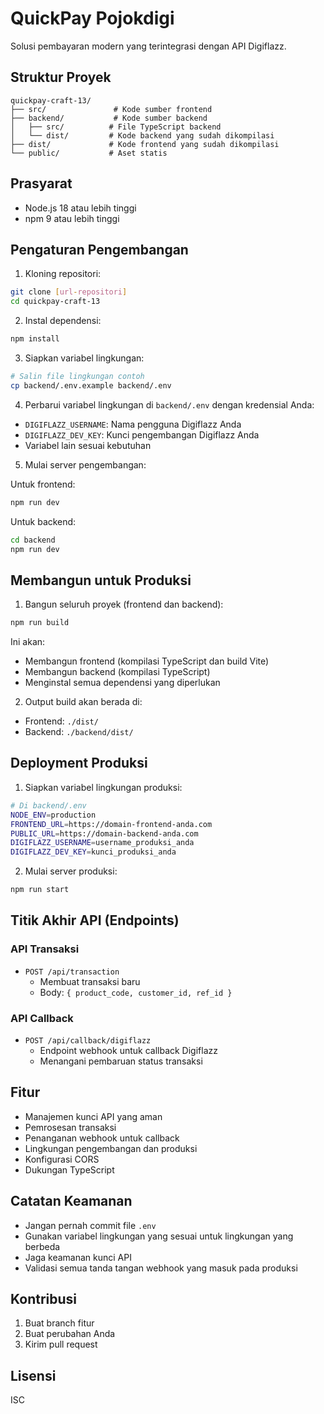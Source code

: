 # QuickPay Pojokdigi

Solusi pembayaran modern yang terintegrasi dengan API Digiflazz.

## Struktur Proyek

```
quickpay-craft-13/
├── src/               # Kode sumber frontend
├── backend/           # Kode sumber backend
│   ├── src/          # File TypeScript backend
│   └── dist/         # Kode backend yang sudah dikompilasi
├── dist/             # Kode frontend yang sudah dikompilasi
└── public/           # Aset statis
```

## Prasyarat

- Node.js 18 atau lebih tinggi
- npm 9 atau lebih tinggi

## Pengaturan Pengembangan

1. Kloning repositori:
```bash
git clone [url-repositori]
cd quickpay-craft-13
```

2. Instal dependensi:
```bash
npm install
```

3. Siapkan variabel lingkungan:
```bash
# Salin file lingkungan contoh
cp backend/.env.example backend/.env
```

4. Perbarui variabel lingkungan di `backend/.env` dengan kredensial Anda:
- `DIGIFLAZZ_USERNAME`: Nama pengguna Digiflazz Anda
- `DIGIFLAZZ_DEV_KEY`: Kunci pengembangan Digiflazz Anda
- Variabel lain sesuai kebutuhan

5. Mulai server pengembangan:

Untuk frontend:
```bash
npm run dev
```

Untuk backend:
```bash
cd backend
npm run dev
```

## Membangun untuk Produksi

1. Bangun seluruh proyek (frontend dan backend):
```bash
npm run build
```

Ini akan:
- Membangun frontend (kompilasi TypeScript dan build Vite)
- Membangun backend (kompilasi TypeScript)
- Menginstal semua dependensi yang diperlukan

2. Output build akan berada di:
- Frontend: `./dist/`
- Backend: `./backend/dist/`

## Deployment Produksi

1. Siapkan variabel lingkungan produksi:
```bash
# Di backend/.env
NODE_ENV=production
FRONTEND_URL=https://domain-frontend-anda.com
PUBLIC_URL=https://domain-backend-anda.com
DIGIFLAZZ_USERNAME=username_produksi_anda
DIGIFLAZZ_DEV_KEY=kunci_produksi_anda
```

2. Mulai server produksi:
```bash
npm run start
```

## Titik Akhir API (Endpoints)

### API Transaksi
- `POST /api/transaction`
  - Membuat transaksi baru
  - Body: `{ product_code, customer_id, ref_id }`

### API Callback
- `POST /api/callback/digiflazz`
  - Endpoint webhook untuk callback Digiflazz
  - Menangani pembaruan status transaksi

## Fitur

- Manajemen kunci API yang aman
- Pemrosesan transaksi
- Penanganan webhook untuk callback
- Lingkungan pengembangan dan produksi
- Konfigurasi CORS
- Dukungan TypeScript

## Catatan Keamanan

- Jangan pernah commit file `.env`
- Gunakan variabel lingkungan yang sesuai untuk lingkungan yang berbeda
- Jaga keamanan kunci API
- Validasi semua tanda tangan webhook yang masuk pada produksi

## Kontribusi

1. Buat branch fitur
2. Buat perubahan Anda
3. Kirim pull request

## Lisensi

ISC
